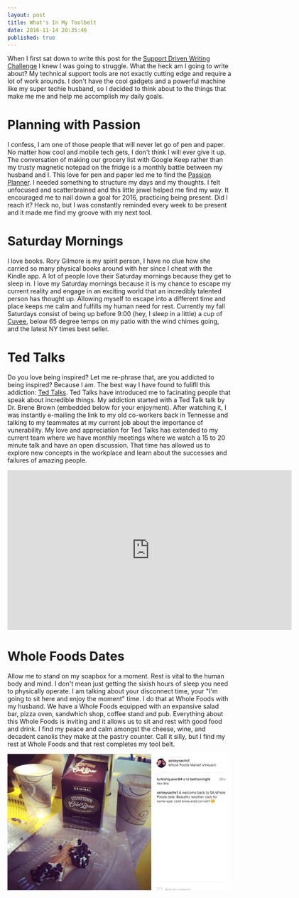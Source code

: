 ```yaml
---
layout: post
title: What's In My Toolbelt
date: 2016-11-14 20:35:46
published: true
---
```



When I first sat down to write this post for the [Support Driven Writing Challenge](https://supportdriven.com/2016/10/21/stretch-your-typing-fingers-support-driven-6-week-writing-challenge/) I knew I was going to struggle. What the heck am I going to write about? My technical support tools are not exactly cutting edge and require a lot of work arounds. I don't have the cool gadgets and a powerful machine like my super techie husband, so I decided to think about to the things that make me me and help me accomplish my daily goals. 

# Planning with Passion
I confess, I am one of those people that will never let go of pen and paper. No matter how cool and mobile tech gets, I don't think I will ever give it up. The conversation of making our grocery list with Google Keep rather than my trusty magnetic notepad on the fridge is a monthly battle between my husband and I. This love for pen and paper led me to find the [Passion Planner](http://www.passionplanner.com/). I needed something to structure my days and my thoughts. I felt unfocused and scatterbrained and this little jewel helped me find my way. It encouraged me to nail down a goal for 2016, practicing being present. Did I reach it? Heck no, but I was constantly reminded every week to be present and it made me find my groove with my next tool. 

# Saturday Mornings
I love books. Rory Gilmore is my spirit person, I have no clue how she carried so many physical books around with her since I cheat with the Kindle app. A lot of people love their Saturday mornings because they get to sleep in. I love my Saturday mornings because it is my chance to escape my current reality and engage in an exciting world that an incredibly talented person has thought up. Allowing myself to escape into a different time and place keeps me calm and fulfills my human need for rest.  Currently my fall Saturdays consist of being up before 9:00 (hey, I sleep in a little) a cup of [Cuvee](http://www.cuveecoffee.com/), below 65 degree temps on my patio with the wind chimes going, and the latest NY times best seller. 

# Ted Talks
Do you love being inspired? Let me re-phrase that, are you addicted to being inspired? Because I am. The best way I have found to fulifll this addiction: [Ted Talks](https://www.ted.com/talks). Ted Talks have introduced me to facinating people that speak about incredible things. My addiction started with a Ted Talk talk by Dr. Brene Brown (embedded below for your enjoyment). After watching it, I was instantly e-mailing the link to my old co-workers back in Tennesse and talking to my teammates at my current job about the importance of vunerability. My love and appreciation for Ted Talks has extended to my current team where we have monthly meetings where we watch a 15 to 20 minute talk and have an open discussion. That time has allowed us to explore new concepts in the workplace and learn about the successes and failures of amazing people. 

<iframe src="https://embed.ted.com/talks/brene_brown_on_vulnerability" width="640" height="360" frameborder="0" scrolling="no" webkitAllowFullScreen mozallowfullscreen allowFullScreen></iframe>

# Whole Foods Dates
Allow me to stand on my soapbox for a moment. Rest is vital to the human body and mind. I don't mean just getting the sixish hours of sleep you need to physically operate. I am talking about your disconnect time, your "I'm going to sit here and enjoy the moment" time. I do that at Whole Foods with my husband. We have a Whole Foods equipped with an expansive salad bar, pizza oven, sandwhich shop, coffee stand and pub. Everything about this Whole Foods is inviting and it allows us to sit and rest with good food and drink. I find my peace and calm amongst the cheese, wine, and decadent canolis they make at the pastry counter. Call it silly, but I find my rest at Whole Foods and that rest completes my tool belt. 

![](../public/img/WholeFoodsCanoli.png)


